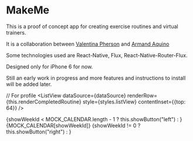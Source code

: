 # MakeMe

This is a proof of concept app for creating exercise routines and virtual trainers.

It is a collaboration between [Valentina Pherson](https://github.com/VisValentina) and [Armand Aquino](https://github.com/apaquino)

Some technologies used are React-Native, Flux, React-Native-Router-Flux.

Designed only for iPhone 6 for now.

Still an early work in progress and more features and instructions to install will be added later.

// For profile
<ListView
  dataSource={dataSource}
  renderRow={this.renderCompletedRoutine}
  style={styles.listView}
  contentInset={{top: 64}}
/>

<View style={styles.childBottomArrows}>
  {showWeekId < MOCK_CALENDAR.length - 1 ? this.showButton("left") : <View />}
  <Text style={styles.childBottomDate}>{MOCK_CALENDAR[showWeekId]}</Text>
  {showWeekId != 0 ? this.showButton("right") : <View />}
</View>
